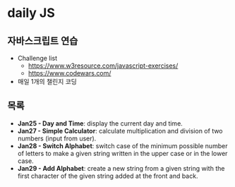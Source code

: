 # daily JS

## 자바스크립트 연습

- Challenge list
  - https://www.w3resource.com/javascript-exercises/
  - https://www.codewars.com/
- 매일 1개의 챌린지 코딩

## 목록

- **Jan25 - Day and Time**: display the current day and time.
  <br>
- **Jan27 - Simple Calculator**: calculate multiplication and division of two numbers (input from user).
  <br>
- **Jan28 - Switch Alphabet**: switch case of the minimum possible number of letters to make a given string written in the upper case or in the lower case.
  <br>
- **Jan29 - Add Alphabet**: create a new string from a given string with the first character of the given string added at the front and back.
